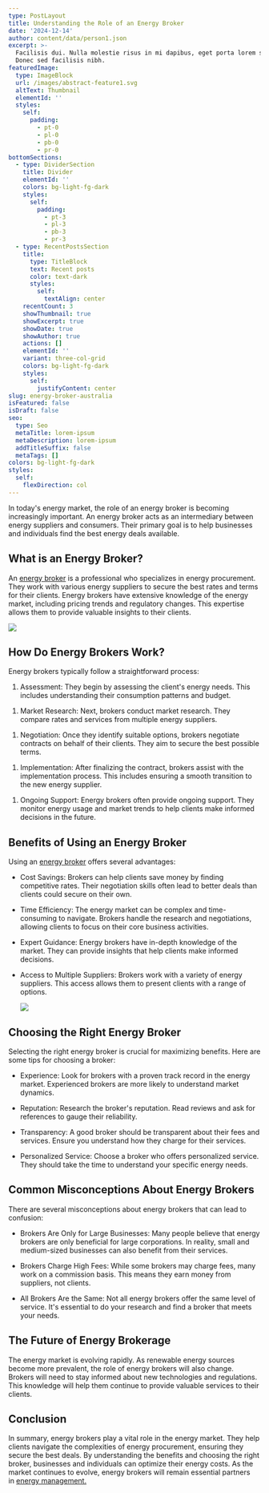 ```yaml
---
type: PostLayout
title: Understanding the Role of an Energy Broker
date: '2024-12-14'
author: content/data/person1.json
excerpt: >-
  Facilisis dui. Nulla molestie risus in mi dapibus, eget porta lorem semper.
  Donec sed facilisis nibh.
featuredImage:
  type: ImageBlock
  url: /images/abstract-feature1.svg
  altText: Thumbnail
  elementId: ''
  styles:
    self:
      padding:
        - pt-0
        - pl-0
        - pb-0
        - pr-0
bottomSections:
  - type: DividerSection
    title: Divider
    elementId: ''
    colors: bg-light-fg-dark
    styles:
      self:
        padding:
          - pt-3
          - pl-3
          - pb-3
          - pr-3
  - type: RecentPostsSection
    title:
      type: TitleBlock
      text: Recent posts
      color: text-dark
      styles:
        self:
          textAlign: center
    recentCount: 3
    showThumbnail: true
    showExcerpt: true
    showDate: true
    showAuthor: true
    actions: []
    elementId: ''
    variant: three-col-grid
    colors: bg-light-fg-dark
    styles:
      self:
        justifyContent: center
slug: energy-broker-australia
isFeatured: false
isDraft: false
seo:
  type: Seo
  metaTitle: lorem-ipsum
  metaDescription: lorem-ipsum
  addTitleSuffix: false
  metaTags: []
colors: bg-light-fg-dark
styles:
  self:
    flexDirection: col
---
```

In today's energy market, the role of an energy broker is becoming increasingly important. An energy broker acts as an intermediary between energy suppliers and consumers. Their primary goal is to help businesses and individuals find the best energy deals available.

## What is an Energy Broker?

An [energy broker](https://termina.io/) is a professional who specializes in energy procurement. They work with various energy suppliers to secure the best rates and terms for their clients. Energy brokers have extensive knowledge of the energy market, including pricing trends and regulatory changes. This expertise allows them to provide valuable insights to their clients.

![](https://thunderous-treacle-f156bd.netlify.app/images/pexels-rdne-7821498.jpg)

## How Do Energy Brokers Work?

Energy brokers typically follow a straightforward process:

1.  Assessment: They begin by assessing the client's energy needs. This includes understanding their consumption patterns and budget.

<!---->

1.  Market Research: Next, brokers conduct market research. They compare rates and services from multiple energy suppliers.

<!---->

1.  Negotiation: Once they identify suitable options, brokers negotiate contracts on behalf of their clients. They aim to secure the best possible terms.

<!---->

1.  Implementation: After finalizing the contract, brokers assist with the implementation process. This includes ensuring a smooth transition to the new energy supplier.

<!---->

1.  Ongoing Support: Energy brokers often provide ongoing support. They monitor energy usage and market trends to help clients make informed decisions in the future.

## Benefits of Using an Energy Broker

Using an [energy broker](https://termina.io/) offers several advantages:

*   Cost Savings: Brokers can help clients save money by finding competitive rates. Their negotiation skills often lead to better deals than clients could secure on their own.

<!---->

*   Time Efficiency: The energy market can be complex and time-consuming to navigate. Brokers handle the research and negotiations, allowing clients to focus on their core business activities.

<!---->

*   Expert Guidance: Energy brokers have in-depth knowledge of the market. They can provide insights that help clients make informed decisions.

<!---->

*   Access to Multiple Suppliers: Brokers work with a variety of energy suppliers. This access allows them to present clients with a range of options.

    ![](https://thunderous-treacle-f156bd.netlify.app/images/pexels-thisisengineering-19895880.jpg)

## Choosing the Right Energy Broker

Selecting the right energy broker is crucial for maximizing benefits. Here are some tips for choosing a broker:

*   Experience: Look for brokers with a proven track record in the energy market. Experienced brokers are more likely to understand market dynamics.

<!---->

*   Reputation: Research the broker's reputation. Read reviews and ask for references to gauge their reliability.

<!---->

*   Transparency: A good broker should be transparent about their fees and services. Ensure you understand how they charge for their services.

<!---->

*   Personalized Service: Choose a broker who offers personalized service. They should take the time to understand your specific energy needs.

## Common Misconceptions About Energy Brokers

There are several misconceptions about energy brokers that can lead to confusion:

*   Brokers Are Only for Large Businesses: Many people believe that energy brokers are only beneficial for large corporations. In reality, small and medium-sized businesses can also benefit from their services.

<!---->

*   Brokers Charge High Fees: While some brokers may charge fees, many work on a commission basis. This means they earn money from suppliers, not clients.

<!---->

*   All Brokers Are the Same: Not all energy brokers offer the same level of service. It's essential to do your research and find a broker that meets your needs.

## The Future of Energy Brokerage

The energy market is evolving rapidly. As renewable energy sources become more prevalent, the role of energy brokers will also change. Brokers will need to stay informed about new technologies and regulations. This knowledge will help them continue to provide valuable services to their clients.

## Conclusion

In summary, energy brokers play a vital role in the energy market. They help clients navigate the complexities of energy procurement, ensuring they secure the best deals. By understanding the benefits and choosing the right broker, businesses and individuals can optimize their energy costs. As the market continues to evolve, energy brokers will remain essential partners in [energy management.](https://termina.io/)
